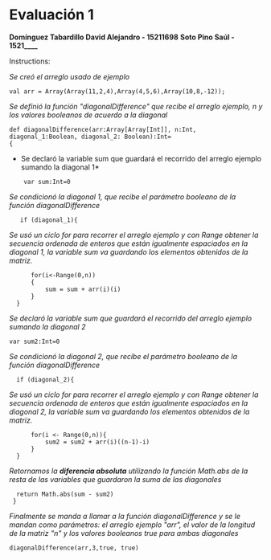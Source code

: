 # Evaluación 1
**Domínguez Tabardillo David Alejandro - 15211698** 
 **Soto Pino Saúl - 1521____**

Instructions:




*Se creó el arreglo usado de ejemplo*
```
val arr = Array(Array(11,2,4),Array(4,5,6),Array(10,8,-12));
```
*Se definió la función "diagonalDifference" que recibe el arreglo ejemplo, n y los valores booleanos de acuerdo a la diagonal*

```
def diagonalDifference(arr:Array[Array[Int]], n:Int, diagonal_1:Boolean, diagonal_2: Boolean):Int=
{

```
* Se declaró la variable sum que guardará el recorrido del arreglo ejemplo sumando la diagonal 1*
```
    var sum:Int=0
```
*Se condicionó la diagonal 1, que recibe el parámetro booleano de la función diagonalDifference*
```
   if (diagonal_1){
 ```
 *Se usó un ciclo for para recorrer el arreglo ejemplo y con Range obtener la secuencia ordenada de enteros que están igualmente espaciados en la diagonal 1, la variable sum va guardando los elementos obtenidos de la matriz.*
 ```
       for(i<-Range(0,n))
       {
           sum = sum + arr(i)(i)
       }
   }
   ```
*Se declaró la variable sum que guardará el recorrido del arreglo ejemplo sumando la diagonal 2*
   ```
   var sum2:Int=0
   ```
 *Se condicionó la diagonal 2, que recibe el parámetro booleano de la función diagonalDifference* 
 ```
   if (diagonal_2){
 ```
 *Se usó un ciclo for para recorrer el arreglo ejemplo y con Range obtener la secuencia ordenada de enteros que están igualmente espaciados en la diagonal 2, la variable sum va guardando los elementos obtenidos de la matriz.*
 ```
       for(i <- Range(0,n)){
           sum2 = sum2 + arr(i)((n-1)-i)
       }
   }
 ```
  *Retornamos la **diferencia absoluta** utilizando la función Math.abs de la resta de las variables que guardaron la suma de las diagonales*
 ```
   return Math.abs(sum - sum2)
  } 
 ```
 *Finalmente se manda a llamar a la función diagonalDifference y se le mandan como parámetros: el arreglo ejemplo "arr", el valor de la longitud de la matriz "n" y los valores booleanos true para ambas diagonales*
  ```
diagonalDifference(arr,3,true, true)

```
